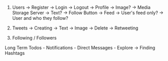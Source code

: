 1. Users
    -> Register
    -> Login
    -> Logout
    -> Profile
        -> Image? -> Media Storage Server
        -> Text?
        -> Follow Button 
    -> Feed
        -> User's feed only? 
        -> User and who they follow? 

2. Tweets
    -> Creating
        -> Text
        -> Image
    -> Delete
    -> Retweeting
    
3. Following / Followers

Long Term Todos
    - Notifications
    - Direct Messages
    - Explore -> Finding Hashtags